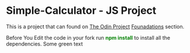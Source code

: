 # Simple-Calculator - JS Project

This is a project that can found on [The Odin Project](https://www.theodinproject.com) [Founadations](https://www.theodinproject.com/paths/foundations/courses/foundations) section.

Before You Edit the code in your fork run <span style="color: green"> **npm install**</span> to install all the dependencies.
Some green text 
